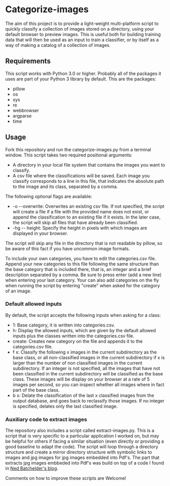 # Categorize-images

The aim of this project is to provide a light-weight multi-platform script to quickly classify a collection of images stored on a directory, using your default browser to preview images. This is useful both for building training data that will then be used as an input to train a classifier, or by itself as a way of making a catalog of a collection of images.

## Requirements ##
This script works with Python 3.0 or higher. Probably all of the packages it uses are part of your Python 3 library by default. This are the packages:
* pillow
* os
* sys
* re
* webbrowser
* argparse
* time

## Usage ##
Fork this repository and run the categorize-images.py from a terminal window. This script takes two required positional arguments:
* A directory in your local file system that contains the images you want to classify.
* A csv file where the classifications will be saved. Each image you classify corresponds to a line in this file, that indicates the absolute path to the image and its class, separated by a comma.

The following optional flags are available:
* -o --overwrite: Overwrites an existing csv file. If not specified, the script will create a file if a file with the provided name does not exist, or append the classification to an existing file if it exists. In the later case, the script will skip all files that have already been classified.
* -hg -- height: Specify the height in pixels with which images are displayed in your browser.

The script will skip any file in the directory that is not readable by pillow, so be aware of this fact if you have uncommon image formats.

To include your own categories, you have to edit the categories.csv file. Append your new categories to this file following the same structure than the base category that is included there, that is, an integer and a brief description separated by a comma. Be sure to press enter (add a new line) when entering your last category. Your can also add categories on the fly when running the script by entering "create" when asked for the category of an image.

### Default allowed inputs ###
By default, the script accepts the following inputs when asking for a class:
* 1: Base category, it is written into categories.csv.
* h: Display the allowed inputs, which are given by the default allowed inputs plus the classes written into the categories.csv file.
* create: Creates new category on the file and appends it to the categories.csv file.
* f x: Classify the following x images in the current subdirectory as the base class, or all non-classified images in the current subdirectory if x is larger than the number of non classified images in the current subdirectory. If an integer is not specified, all the images that have not been classified in the current subdirectory will be classified as the base class. These images will be display on your browser at a rate of 5 images per second, so you can inspect whether all images where in fact part of the base class.
* b x: Delate the classification of the last x classified images from the output database, and goes back to reclassify those images. If no integer is specified, delates only the last classified image.

### Auxiliary code to extract images ###
The repository also includes a script called extract-images.py. This is a script that is very specific to a particular application I worked on, but may be helpful for others if facing a similar situation (even directly or providing a good baseline to adapt the code). The script will loop through a directory structure and create a mirror directory structure with symbolic links to images and jpg images for jpg images embedded into Pdf's. The part that extracts jpg images embbeded into Pdf's was build on top of a code I found in [Ned Batchelder's blog](https://nedbatchelder.com/blog/200712/extracting_jpgs_from_pdfs.html).

Comments on how to improve these scripts are Welcome!
